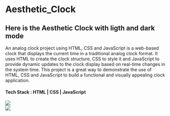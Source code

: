 # Aesthetic_Clock
<h2>Here is the Aesthetic Clock with ligth and dark mode</h2>
<p>An analog clock project using HTML, CSS and JavaScript is a web-based clock that displays the current time in a traditional analog clock format. It uses HTML to create the clock structure, CSS to style it and JavaScript to provide dynamic updates to the clock display based on real-time changes in the system time. This project is a great way to demonstrate the use of HTML, CSS and JavaScript to build a functional and visually appealing clock application.</p>
<h4>Tech Stack : HTML | CSS | JavaScript</h4>
<img src="https://user-images.githubusercontent.com/114161535/211153225-da7704f3-f693-457a-9958-7e70a8a9f0ae.png"><br>
<img src="https://user-images.githubusercontent.com/114161535/211153145-1794eae5-c437-4408-831a-b688a9893561.png">
